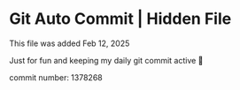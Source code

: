 # Git Auto Commit | Hidden File

This file was added Feb 12, 2025

Just for fun and keeping my daily git commit active 🤪

commit number: 1378268
